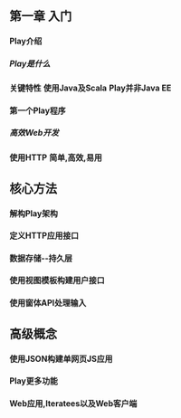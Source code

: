 ## 第一章 入门
#### Play介绍
##### Play是什么
**关键特性**
**使用Java及Scala**
**Play并非Java EE**
#### 第一个Play程序
##### 高效Web开发
**使用HTTP**
**简单,高效,易用**

## 核心方法
#### 解构Play架构
#### 定义HTTP应用接口
#### 数据存储--持久层
#### 使用视图模板构建用户接口
#### 使用窗体API处理输入

## 高级概念
#### 使用JSON构建单网页JS应用
#### Play更多功能
#### Web应用,Iteratees以及Web客户端
#### 